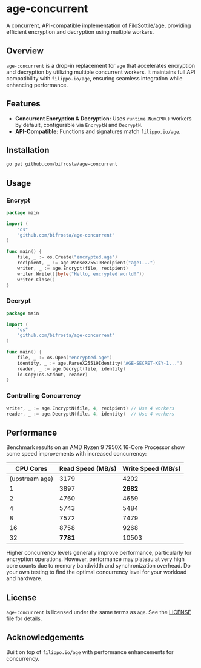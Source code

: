 # age-concurrent

A concurrent, API-compatible implementation of [FiloSottile/age](https://github.com/FiloSottile/age), providing efficient encryption and decryption using multiple workers.

## Overview

`age-concurrent` is a drop-in replacement for `age` that accelerates encryption and decryption by utilizing multiple concurrent workers. It maintains full API compatibility with `filippo.io/age`, ensuring seamless integration while enhancing performance.

## Features

- **Concurrent Encryption & Decryption:** Uses `runtime.NumCPU()` workers by default, configurable via `EncryptN` and `DecryptN`.
- **API-Compatible:** Functions and signatures match `filippo.io/age`.

## Installation

```sh
go get github.com/bifrosta/age-concurrent
```

## Usage

### Encrypt

```go
package main

import (
	"os"
	"github.com/bifrosta/age-concurrent"
)

func main() {
	file, _ := os.Create("encrypted.age")
	recipient, _ := age.ParseX25519Recipient("age1...")
	writer, _ := age.Encrypt(file, recipient)
	writer.Write([]byte("Hello, encrypted world!"))
	writer.Close()
}
```

### Decrypt

```go
package main

import (
	"os"
	"github.com/bifrosta/age-concurrent"
)

func main() {
	file, _ := os.Open("encrypted.age")
	identity, _ := age.ParseX25519Identity("AGE-SECRET-KEY-1...")
	reader, _ := age.Decrypt(file, identity)
	io.Copy(os.Stdout, reader)
}
```

### Controlling Concurrency

```go
writer, _ := age.EncryptN(file, 4, recipient) // Use 4 workers
reader, _ := age.DecryptN(file, 4, identity)  // Use 4 workers
```

## Performance

Benchmark results on an AMD Ryzen 9 7950X 16-Core Processor show some
speed improvements with increased concurrency:

| CPU Cores      | Read Speed (MB/s) | Write Speed (MB/s) |
|----------------|-------------------|--------------------|
| (upstream age) | 3179              | 4202               |
| 1              | 3897              | **2682**           |
| 2              | 4760              | 4659               |
| 4              | 5743              | 5484               |
| 8              | 7572              | 7479               |
| 16             | 8758              | 9268               |
| 32             | **7781**          | 10503              |

Higher concurrency levels generally improve performance,
particularly for encryption operations. However, performance
may plateau at very high core counts due to memory bandwidth
and synchronization overhead. Do your own testing to find the
optimal concurrency level for your workload and hardware.

## License

`age-concurrent` is licensed under the same terms as `age`. See the [LICENSE](LICENSE) file for details.

## Acknowledgements

Built on top of `filippo.io/age` with performance enhancements for concurrency.


